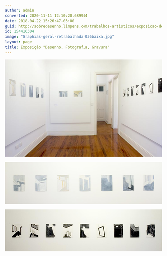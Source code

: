 ```yaml
---
author: admin
converted: 2020-11-11 12:10:28.689944
date: 2018-04-22 15:26:47-03:00
guid: http://sobredesenho.limpens.com/trabalhos-artisticos/exposicao-desenho-fotografia-gravura/
id: 154416304
image: "Graphias-geral-retrabalhada-036baixa.jpg"
layout: page
title: Exposição "Desenho, Fotografia, Gravura"
---
```


![](Graphias-geral-retrabalhada-036baixa.jpg "Alte Meister (Velhos Mestres): série de 10 desenhos. Grafite e têmpera sobre papel, 18 x 25 cm, 2004 – 2005. Casa Vazia: série de 12 pinturas. Ponta de prata e têmpera sobre papel, 21,5 x 30 ou 30 x 21,5 cm, 2003.  ")

![](Graphias-casa-Vazia-retrabalhada-020baixa.jpg "Ponta de prata e têmpera sobre papel, 21,5 x 30 ou 30 x 21,5 cm, 2003. ")

![](graphias-alte-meister-retrabalhada-017baixa.jpg "Grafite e têmpera sobre papel, 18 x 25 cm, 2004 – 2005. ")
